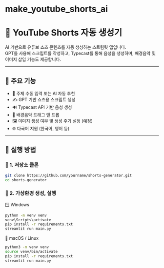 # make_youtube_shorts_ai

# 🤖 YouTube Shorts 자동 생성기

AI 기반으로 유튜브 쇼츠 콘텐츠를 자동 생성하는 스트림릿 앱입니다.  
GPT를 사용해 스크립트를 작성하고, Typecast를 통해 음성을 생성하며, 배경음악 및 이미지 삽입 기능도 제공합니다.

---

## 🔧 주요 기능

- 🎯 주제 수동 입력 또는 AI 자동 추천
- ✍️ GPT 기반 쇼츠용 스크립트 생성
- 🔊 Typecast API 기반 음성 생성
- 🎵 배경음악 드래그 앤 드롭
- 🖼️ 이미지 생성 여부 및 생성 주기 설정 (예정)
- 🌐 다국어 지원 (한국어, 영어 등)

---

## 🚀 실행 방법

### 📌 1. 저장소 클론
```bash
git clone https://github.com/yourname/shorts-generator.git
cd shorts-generator
```

### 📌 2. 가상환경 생성, 실행

🪟 Windows

```bash
python -m venv venv
venv\Scripts\activate
pip install -r requirements.txt
streamlit run main.py
```

🍎 macOS / Linux

```bash
python3 -m venv venv
source venv/bin/activate
pip install -r requirements.txt
streamlit run main.py
```


